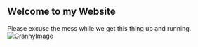 ## Welcome to my Website

Please excuse the mess while we get this thing up and running.
[![GrannyImage](https://s-media-cache-ak0.pinimg.com/originals/2e/2b/3b/2e2b3b2022cb19c6806300266305b551.jpg)](https://zenodev.github.io/Zenanime)
